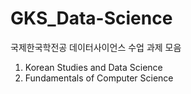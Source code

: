 # GKS_Data-Science
국제한국학전공 데이터사이언스 수업 과제 모음
1. Korean Studies and Data Science
2. Fundamentals of Computer Science
